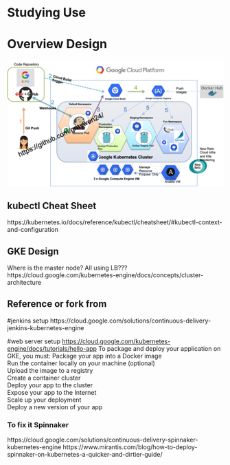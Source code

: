 # Studying Use
<h1> Overview Design </h1>

![alt text](https://github.com/graywen24/GKE-Jenkins-Demo/blob/master/bkp/GCP%20playground%20Design%20V2%20.png)


<h2>kubectl Cheat Sheet</h2>
https://kubernetes.io/docs/reference/kubectl/cheatsheet/#kubectl-context-and-configuration

<h2>GKE Design</h2>
Where is the master node? All using LB???
<br>
https://cloud.google.com/kubernetes-engine/docs/concepts/cluster-architecture


<h2> Reference or fork from </h2>
#jenkins setup
https://cloud.google.com/solutions/continuous-delivery-jenkins-kubernetes-engine

#web server setup 
https://cloud.google.com/kubernetes-engine/docs/tutorials/hello-app
To package and deploy your application on GKE, you must:
Package your app into a Docker image
<br>
Run the container locally on your machine (optional)
<br>
Upload the image to a registry
<br>
Create a container cluster
<br>
Deploy your app to the cluster
<br>
Expose your app to the Internet
<br>
Scale up your deployment
<br>
Deploy a new version of your app

<h3> To fix it Spinnaker </h3>
https://cloud.google.com/solutions/continuous-delivery-spinnaker-kubernetes-engine
https://www.mirantis.com/blog/how-to-deploy-spinnaker-on-kubernetes-a-quicker-and-dirtier-guide/
